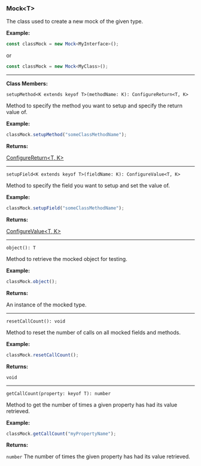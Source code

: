 ### **Mock\<T\>**

The class used to create a new mock of the given type.

**Example:**

```typescript
const classMock = new Mock<MyInterface>();
```

or

```typescript
const classMock = new Mock<MyClass>();
```

---

**Class Members:**

`setupMethod<K extends keyof T>(methodName: K): ConfigureReturn<T, K>`

Method to specify the method you want to setup and specify the return value of.

**Example:**

```typescript
classMock.setupMethod("someClassMethodName");
```

**Returns:**

[ConfigureReturn\<T, K\>](./configureables/configure-return.md)

---

`setupField<K extends keyof T>(fieldName: K): ConfigureValue<T, K>`

Method to specify the field you want to setup and set the value of.

**Example:**

```typescript
classMock.setupField("someClassMethodName");
```

**Returns:**

[ConfigureValue\<T, K\>](./configureables/configure-value.md)

---

`object(): T`

Method to retrieve the mocked object for testing.

**Example:**

```typescript
classMock.object();
```

**Returns:**

An instance of the mocked type.

---

`resetCallCount(): void`

Method to reset the number of calls on all mocked fields and methods.

**Example:**

```typescript
classMock.resetCallCount();
```

**Returns:**

`void`

---

`getCallCount(property: keyof T): number`

Method to get the number of times a given property has had its value retrieved.

**Example:**

```typescript
classMock.getCallCount("myPropertyName");
```

**Returns:**

`number` The number of times the given property has had its value retrieved.
